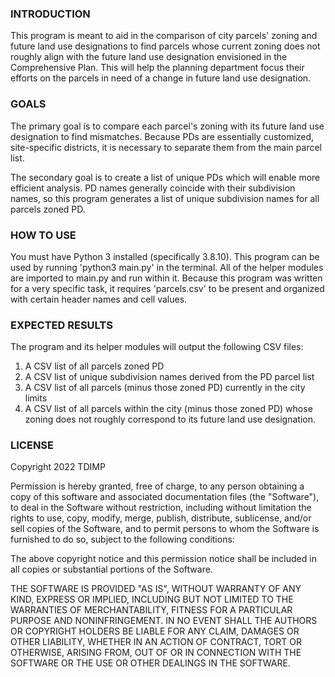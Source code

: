 ### INTRODUCTION
This program is meant to aid in the comparison of city parcels' zoning and future land use designations to find parcels whose current 
zoning does not roughly align with the future land use designation envisioned in the Comprehensive Plan. This will help the planning 
department focus their efforts on the parcels in need of a change in future land use designation. 


### GOALS
The primary goal is to compare each parcel's zoning with its future land use designation to find mismatches.
Because PDs are essentially customized, site-specific districts, it is necessary to separate them from the main parcel list.

The secondary goal is to create a list of unique PDs which will enable more efficient analysis. PD names generally coincide
with their subdivision names, so this program generates a list of unique subdivision names for all parcels zoned PD.


### HOW TO USE
You must have Python 3 installed (specifically 3.8.10). This program can be used by running 'python3 main.py' in the terminal.
All of the helper modules are imported to main.py and run within it. Because this program was written for a very specific task,
it requires 'parcels.csv' to be present and organized with certain header names and cell values.


### EXPECTED RESULTS
The program and its helper modules will output the following CSV files:
 
  1. A CSV list of all parcels zoned PD
  2. A CSV list of unique subdivision names derived from the PD parcel list
  3. A CSV list of all parcels (minus those zoned PD) currently in the city limits
  4. A CSV list of all parcels within the city (minus those zoned PD) whose zoning does not roughly correspond to its future land use designation.

### LICENSE

Copyright 2022 TDIMP

Permission is hereby granted, free of charge, to any person obtaining a copy of this software and associated documentation files (the "Software"), to deal in the Software without restriction, including without limitation the rights to use, copy, modify, merge, publish, distribute, sublicense, and/or sell copies of the Software, and to permit persons to whom the Software is furnished to do so, subject to the following conditions:

The above copyright notice and this permission notice shall be included in all copies or substantial portions of the Software.

THE SOFTWARE IS PROVIDED "AS IS", WITHOUT WARRANTY OF ANY KIND, EXPRESS OR IMPLIED, INCLUDING BUT NOT LIMITED TO THE WARRANTIES OF MERCHANTABILITY, FITNESS FOR A PARTICULAR PURPOSE AND NONINFRINGEMENT. IN NO EVENT SHALL THE AUTHORS OR COPYRIGHT HOLDERS BE LIABLE FOR ANY CLAIM, DAMAGES OR OTHER LIABILITY, WHETHER IN AN ACTION OF CONTRACT, TORT OR OTHERWISE, ARISING FROM, OUT OF OR IN CONNECTION WITH THE SOFTWARE OR THE USE OR OTHER DEALINGS IN THE SOFTWARE.